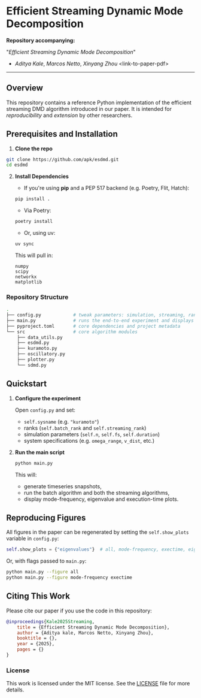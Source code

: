 # Efficient Streaming Dynamic Mode Decomposition

**Repository accompanying:**

"_Efficient Streaming Dynamic Mode Decomposition_"

- _Aditya Kale_, _Marcos Netto_, _Xinyang Zhou_
  \<link-to-paper-pdf\>

---

## Overview

This repository contains a reference Python implementation of the efficient streaming
DMD algorithm introduced in our paper. It is intended for _reproducibility_ and
_extension_ by other researchers.

## Prerequisites and Installation

1. **Clone the repo**

```bash
git clone https://github.com/apk/esdmd.git
cd esdmd
```

2. **Install Dependencies**

   - If you're using **pip** and a PEP 517 backend (e.g. Poetry, Flit, Hatch):

   ```bash
   pip install .
   ```

   - Via Poetry:

   ```bash
   poetry install
   ```

   - Or, using uv:

   ```bash
   uv sync
   ```

   This will pull in:

   ```
   numpy
   scipy
   networkx
   matplotlib
   ```

### Repository Structure

```bash
.
├── config.py            # tweak parameters: simulation, streaming, ranks settings
├── main.py              # runs the end-to-end experiment and displays figures
├── pyproject.toml       # core dependencies and project metadata
└── src                  # core algorithm modules
    ├── data_utils.py
    ├── esdmd.py
    ├── kuramoto.py
    ├── oscillatory.py
    ├── plotter.py
    └── sdmd.py
```

## Quickstart

1.  **Configure the experiment**

    Open `config.py` and set:

    - `self.sysname` (e.g. `"kuramoto"`)
    - ranks (`self.batch_rank` and `self.streaming_rank`)
    - simulation parameters (`self.n`, `self.fs`, `self.duration`)
    - system specifications (e.g. `omega_range`, `v_dist`, etc.)

2.  **Run the main script**

    ```bash
    python main.py
    ```

    This will:

    - generate timeseries snapshots,
    - run the batch algorithm and both the streaming algorithms,
    - display mode-frequency, eigenvalue and execution-time plots.

## Reproducing Figures

All figures in the paper can be regenerated by setting the `self.show_plots` variable
in `config.py`:

```python
self.show_plots = {"eigenvalues"}  # all, mode-frequency, exectime, eigenvalues
```

Or, with flags passed to `main.py`:

```bash
python main.py --figure all
python main.py --figure mode-frequency exectime
```

## Citing This Work

Please cite our paper if you use the code in this repository:

```bibtex
@inproceedings{Kale2025Streaming,
    title = {Efficient Streaming Dynamic Mode Decomposition},
    author = {Aditya kale, Marcos Netto, Xinyang Zhou},
    booktitle = {},
    year = {2025},
    pages = {}
}
```

### License

This work is licensed under the MIT license. See the [LICENSE](LICENSE) file for more details.
